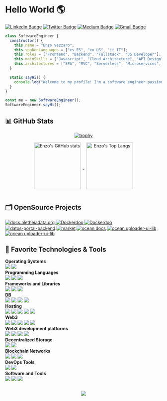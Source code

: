 # Hello World 🌎

[![Linkedin Badge](https://img.shields.io/badge/-enzovezzaro-blue?style=flat&logo=Linkedin&logoColor=white&link=https://www.linkedin.com/in/enzo-vezzaro/)](https://www.linkedin.com/in/enzo-vezzaro/)
[![Twitter Badge](https://img.shields.io/badge/-@enzovezzaro-1ca0f1?style=flat&labelColor=1ca0f1&logo=twitter&logoColor=white&link=https://twitter.com/enzo_vezzaro)](https://twitter.com/enzo_vezzaro)
[![Medium Badge](https://img.shields.io/badge/-@enzovezzaro-000000?style=flat&labelColor=000000&logo=Medium&link=https://medium.com/@insuladigitalstudio)](http://medium.com/@enzovezzaro)
[![Gmail Badge](https://img.shields.io/badge/-enzovezzaro-c14438?style=flat&logo=Gmail&logoColor=white&link=mailto:enzo-vezzaro@live.it)](mailto:enzo-vezzaro@live.it)

```javascript
class SoftwareEngineer {
  constructor() {
    this.name = "Enzo Vezzaro";
    this.spokenLanguages = ["es_ES", "en_US", "it_IT"];
    this.roles = ["Frontend", "Backend", "Fullstack", "JS Developer"];
    this.mainSkills = ["Javascript", "Cloud Architecture", "API Design", "Web3"];
    this.architectures = ["SPA", "MVC", "Serverless", "Microservices", "Web3"];
  }

  static sayHi() {
    console.log("Welcome to my profile! I'm a software engineer passionate about open-source and Web3.");
  }
}

const me = new SoftwareEngineer();
SoftwareEngineer.sayHi();

```

## 📊 GitHub Stats

<div align="center">

  [![trophy](https://github-profile-trophy.vercel.app/?username=EnzoVezzaro&theme=flat&&margin-w=15&margin-h=15)](https://github.com/ryo-ma/github-profile-trophy)

  <a href="https://github.com/anuraghazra/github-readme-stats">
    <img align="center" height="150px" style="margin:0px 7px 15px 7px;" src="https://github-readme-stats.vercel.app/api?username=EnzoVezzaro&count_private=true&show_icons=true&include_all_commits=true" alt="Enzo's GitHub stats" />
  </a>

  <a href="https://github.com/anuraghazra/github-readme-stats">
    <img align="center" height="150px" style="margin:0px 7px 15px 7px;" src="https://github-readme-stats.vercel.app/api/top-langs/?username=EnzoVezzaro&layout=compact&langs_count=6" alt="Enzo's Top Langs" />
  </a>
  
</div>

## 🗂️ OpenSource Projects

<a href="https://github.com/Aletheia-Data/aletheiadata.org">
  <img align="center" src="https://github-readme-stats.vercel.app/api/pin/?username=Aletheia-Data&repo=aletheiadata.org&show_icons=true" alt="docs.aletheiadata.org" />
</a>

<a href="https://github.com/Aletheia-Data/aletheia-sdk">
  <img align="center" src="https://github-readme-stats.vercel.app/api/pin/?username=Aletheia-Data&repo=aletheia-sdk&show_icons=true" alt="Dockerdoo" />
</a>

<a href="https://github.com/Aletheia-Data/strapi-provider-upload-web3-storage">
  <img align="center" src="https://github-readme-stats.vercel.app/api/pin/?username=Aletheia-Data&repo=strapi-provider-upload-web3-storage&show_icons=true" alt="Dockerdoo" />
</a>

<a href="https://github.com/EnzoVezzaro/Ultimate-Front-End-Started-Kit">
  <img align="center" src="https://github-readme-stats.vercel.app/api/pin/?username=EnzoVezzaro&repo=Ultimate-Front-End-Started-Kit&show_icons=true" alt="datos-portal-backend" />
</a>

<a href="https://github.com/oceanprotocol/market">
  <img align="center" src="https://github-readme-stats.vercel.app/api/pin/?username=oceanprotocol&repo=market&show_icons=true" alt="market" />
</a>

<a href="https://github.com/oceanprotocol/docs">
  <img align="center" src="https://github-readme-stats.vercel.app/api/pin/?username=oceanprotocol&repo=docs&show_icons=true" alt="ocean docs" />
</a>

<a href="https://github.com/oceanprotocol/uploader-ui">
  <img align="center" src="https://github-readme-stats.vercel.app/api/pin/?username=oceanprotocol&repo=uploader-ui&show_icons=true" alt="ocean uploader-ui-lib" />
</a>

<a href="https://github.com/oceanprotocol/uploader-ui-lib">
  <img align="center" src="https://github-readme-stats.vercel.app/api/pin/?username=oceanprotocol&repo=uploader-ui-lib&show_icons=true" alt="ocean uploader-ui-lib" />
</a>

## 🔧 Favorite Technologies & Tools

**Operating Systems**<br>
![](https://img.shields.io/badge/-Linux-informational?style=flat&logo=linux&logoColor=white&color=FCC624)
![](https://img.shields.io/badge/-MacOS-informational?style=flat&logo=macos&logoColor=white&color=000000)
<br>
**Programming Languages**<br>
![](https://img.shields.io/badge/-JavaScript-informational?style=flat&logo=javascript&logoColor=white&color=F7DF1E)
![](https://img.shields.io/badge/-NodeJS-informational?style=flat&logo=Node.js&logoColor=white&color=43853d)
![](https://img.shields.io/badge/-Markdown-informational?style=flat&logo=markdown&logoColor=white&color=000000)
<br>
**Frameworks and Libraries**<br>
![](https://img.shields.io/badge/-Next.js-informational?style=flat&logo=next.js&logoColor=white&color=000000)
![](https://img.shields.io/badge/-React-informational?style=flat&logo=react&logoColor=white&color=61DAFB)
![](https://img.shields.io/badge/-Express-informational?style=flat&logo=express&logoColor=white&color=092E20)
<br>
**DB**<br>
![](https://img.shields.io/badge/-PostgreSQL-informational?style=flat&logo=postgresql&logoColor=white&color=4169E1)
![](https://img.shields.io/badge/-MySQL-informational?style=flat&logo=mysql&logoColor=white&color=4479A1)
![](https://img.shields.io/badge/-DynamoDB-informational?style=flat&logo=amazondynamodb&logoColor=white&color=4053D6)
![](https://img.shields.io/badge/-MongoDB-informational?style=flat&logo=mongodb&logoColor=white&color=47A248)
<br>
**Hosting**<br>
![](https://img.shields.io/badge/-Google_Cloud_Platform-informational?style=flat&logo=google-cloud&logoColor=white&color=2496ED)
![](https://img.shields.io/badge/-Netlify-informational?style=flat&logo=netlify&logoColor=white&color=123F6D)
![](https://img.shields.io/badge/-Amazon_Web_Services-informational?style=flat&logo=amazon-aws&logoColor=white&color=232F3E)
![](https://img.shields.io/badge/-Github_Pages-informational?style=flat&logo=github&logoColor=white&color=222222)
![](https://img.shields.io/badge/-Vercel-informational?style=flat&logo=vercel&logoColor=white&color=000000)
<br>
**Web3**<br>
![](https://img.shields.io/badge/-Hardhat-informational?style=flat&logo=hardhat&logoColor=white&color=ECD53F)
![](https://img.shields.io/badge/-Web3.js-informational?style=flat&logo=web3.js&logoColor=white&color=F16822)
![](https://img.shields.io/badge/-Magic_Link-informational?style=flat&logo=magic_link&logoColor=white&color=512BD4)
![](https://img.shields.io/badge/-Ganache-informational?style=flat&logo=ganache&logoColor=white&color=5d464d)
![](https://img.shields.io/badge/-Wagmi-informational?style=flat&logo=wagmi&logoColor=white&color=333333)
<br>
**Web3 development platforms**<br>
![](https://img.shields.io/badge/-Ocean_Protocol-informational?style=flat&logo=ocean&logoColor=white&color=000)
![](https://img.shields.io/badge/-Infura-informational?style=flat&logo=infura&logoColor=white&color=eb693f)
![](https://img.shields.io/badge/-Alchemy-informational?style=flat&logo=alchemy&logoColor=white&color=0C0C0E)
![](https://img.shields.io/badge/-Moralis-informational?style=flat&logo=moralis&logoColor=white&color=1FA6F5)
<br>
**Decentralized Storage**<br>
![](https://img.shields.io/badge/-IPFS-informational?style=flat&logo=ipfs&logoColor=white&color=65C2CB)
![](https://img.shields.io/badge/-Arweave-informational?style=flat&logo=arweave&logoColor=white&color=F16822)
<br>
**Blockchain Networks**<br>
![](https://img.shields.io/badge/-Etherium-informational?style=flat&logo=ethereum&logoColor=white&color=3C3C3D)
![](https://img.shields.io/badge/-Polygon-informational?style=flat&logo=polygon&logoColor=white&color=F16822)
![](https://img.shields.io/badge/-Filecoin-informational?style=flat&logo=filecoin&logoColor=white&color=0090ff)
<br>
**DevOps Tools**<br>
![](https://img.shields.io/badge/-Docker-informational?style=flat&logo=docker&logoColor=white&color=2496ED)
![](https://img.shields.io/badge/-Github_Actions-informational?style=flat&logo=github-actions&logoColor=white&color=2088FF)
<br>
**Software and Tools**<br>
![](https://img.shields.io/badge/-Git-informational?style=flat&logo=git&logoColor=white&color=F05032)
![](https://img.shields.io/badge/-VS_Code-informational?style=flat&logo=visual-studio-code&logoColor=white&color=007ACC)
![](https://img.shields.io/badge/-Figma-informational?style=flat&logo=figma&color=FFFFFF)

## 

<div align="center">

<a href = "https://github.com/EnzoVezzaro/EnzoVezzaro/graphs/contributors">
<img src = "https://contrib.rocks/image?repo=EnzoVezzaro/EnzoVezzaro"/>
</a>

</div>
